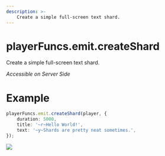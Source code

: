 ```yaml
---
description: >-
    Create a simple full-screen text shard.
---
```


# playerFuncs.emit.createShard

Create a simple full-screen text shard.

_Accessible on Server Side_

# Example

```typescript
playerFuncs.emit.createShard(player, {
    duration: 5000,
    title: '~r~Hello World!',
    text: '~y~Shards are pretty neat sometimes.',
});
```

![](https://i.imgur.com/TeCuGpr.jpg)